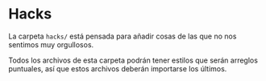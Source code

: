 # Hacks

La carpeta <code>hacks/</code> está pensada para añadir cosas de las que no nos sentimos muy orgullosos.

Todos los archivos de esta carpeta podrán tener estilos que serán arreglos puntuales, así que estos archivos deberán importarse los últimos.